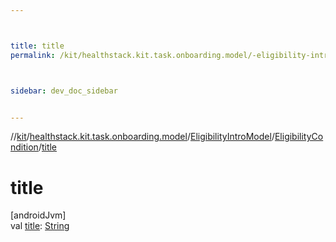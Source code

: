 ```yaml
---



title: title
permalink: /kit/healthstack.kit.task.onboarding.model/-eligibility-intro-model/-eligibility-condition/title.html



sidebar: dev_doc_sidebar


---
```




//[kit](/kit.html)/[healthstack.kit.task.onboarding.model](../../index.html)/[EligibilityIntroModel](../index.html)/[EligibilityCondition](index.html)/[title](title.html)



# title



[androidJvm]\
val [title](title.html): [String](https://kotlinlang.org/api/latest/jvm/stdlib/kotlin/-string/index.html)






